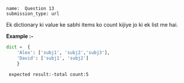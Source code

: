 ```ngMeta
name:  Question 13
submission_type: url
```

Ek dictionary ki value ke sabhi items ko count kijiye jo ki ek list me hai.

**Example :-**
```python 
dict =  {
    'Alex': ['subj1', 'subj2','subj3'], 
    'David': ['subj1', 'subj2']
    }
 ```

` expected result:-total count:5`